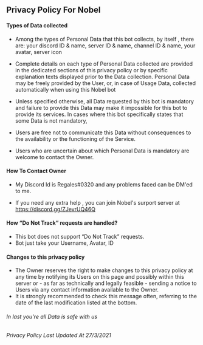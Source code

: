 
## Privacy Policy For Nobel ##

#### Types of Data collected 

* Among the types of Personal Data that this bot collects, by itself , there are:  your discord ID & name, server ID & name, channel ID & name, your avatar, server icon 

* Complete details on each type of Personal Data collected are provided in the dedicated sections of this privacy policy or by specific explanation texts displayed prior to the Data collection.
Personal Data may be freely provided by the User, or, in case of Usage Data, collected automatically when using this Nobel bot
* Unless specified otherwise, all Data requested by this bot is mandatory and failure to provide this Data may make it impossible for this bot to provide its services. In cases where this bot specifically states that some Data is not mandatory, 
* Users are free not to communicate this Data without consequences to the availability or the functioning of the Service.
* Users who are uncertain about which Personal Data is mandatory are welcome to contact the Owner.

#### How To Contact Owner 
* My Discord Id is Regales#0320 and any problems faced can be DM'ed to me.

* If you need any extra help , you can join Nobel's surport server at https://discord.gg/ZJevrUQ46Q

#### How “Do Not Track” requests are handled?

* This bot does not support “Do Not Track” requests.
* Bot just take your Username, Avatar, ID

#### Changes to this privacy policy

* The Owner reserves the right to make changes to this privacy policy at any time by notifying its Users on this page and possibly within this server or - as far as technically and legally feasible - sending a notice to Users via any contact information available to the Owner. 
* It is strongly recommended to check this message often, referring to the date of the last modification listed at the bottom.

###### In last you're all Data is safe with us 
###### Privacy Policy Last Updated At 27/3/2021